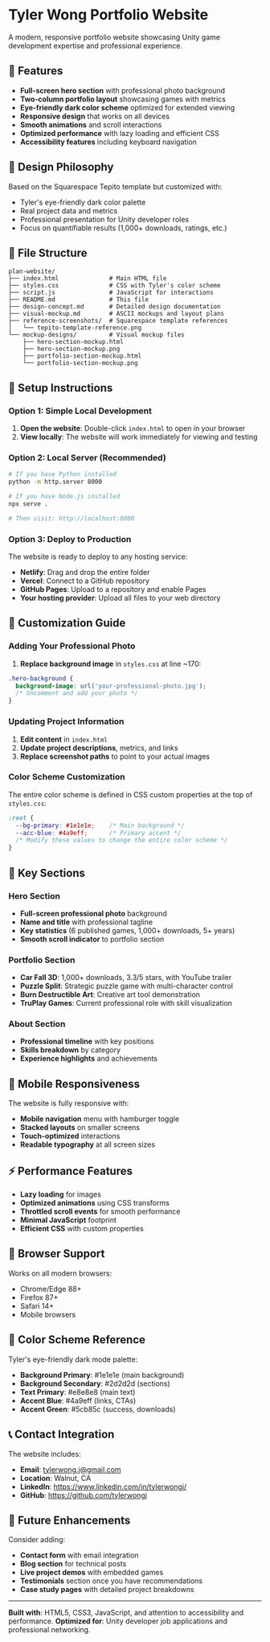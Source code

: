 # Tyler Wong Portfolio Website

A modern, responsive portfolio website showcasing Unity game development expertise and professional experience.

## 🎯 Features

- **Full-screen hero section** with professional photo background
- **Two-column portfolio layout** showcasing games with metrics
- **Eye-friendly dark color scheme** optimized for extended viewing
- **Responsive design** that works on all devices
- **Smooth animations** and scroll interactions
- **Optimized performance** with lazy loading and efficient CSS
- **Accessibility features** including keyboard navigation

## 🎨 Design Philosophy

Based on the Squarespace Tepito template but customized with:
- Tyler's eye-friendly dark color palette
- Real project data and metrics
- Professional presentation for Unity developer roles
- Focus on quantifiable results (1,000+ downloads, ratings, etc.)

## 📁 File Structure

```
plan-website/
├── index.html              # Main HTML file
├── styles.css              # CSS with Tyler's color scheme
├── script.js               # JavaScript for interactions
├── README.md               # This file
├── design-concept.md       # Detailed design documentation
├── visual-mockup.md        # ASCII mockups and layout plans
├── reference-screenshots/  # Squarespace template references
│   └── tepito-template-reference.png
└── mockup-designs/         # Visual mockup files
    ├── hero-section-mockup.html
    ├── hero-section-mockup.png
    ├── portfolio-section-mockup.html
    └── portfolio-section-mockup.png
```

## 🚀 Setup Instructions

### Option 1: Simple Local Development
1. **Open the website**: Double-click `index.html` to open in your browser
2. **View locally**: The website will work immediately for viewing and testing

### Option 2: Local Server (Recommended)
```bash
# If you have Python installed
python -m http.server 8000

# If you have Node.js installed
npx serve .

# Then visit: http://localhost:8000
```

### Option 3: Deploy to Production
The website is ready to deploy to any hosting service:
- **Netlify**: Drag and drop the entire folder
- **Vercel**: Connect to a GitHub repository
- **GitHub Pages**: Upload to a repository and enable Pages
- **Your hosting provider**: Upload all files to your web directory

## 📝 Customization Guide

### Adding Your Professional Photo
1. **Replace background image** in `styles.css` at line ~170:
```css
.hero-background {
  background-image: url('your-professional-photo.jpg');
  /* Uncomment and add your photo */
}
```

### Updating Project Information
1. **Edit content** in `index.html`
2. **Update project descriptions**, metrics, and links
3. **Replace screenshot paths** to point to your actual images

### Color Scheme Customization
The entire color scheme is defined in CSS custom properties at the top of `styles.css`:
```css
:root {
  --bg-primary: #1e1e1e;    /* Main background */
  --acc-blue: #4a9eff;      /* Primary accent */
  /* Modify these values to change the entire color scheme */
}
```

## 🎯 Key Sections

### Hero Section
- **Full-screen professional photo** background
- **Name and title** with professional tagline
- **Key statistics** (6 published games, 1,000+ downloads, 5+ years)
- **Smooth scroll indicator** to portfolio section

### Portfolio Section
- **Car Fall 3D**: 1,000+ downloads, 3.3/5 stars, with YouTube trailer
- **Puzzle Split**: Strategic puzzle game with multi-character control
- **Burn Destructible Art**: Creative art tool demonstration
- **TruPlay Games**: Current professional role with skill visualization

### About Section
- **Professional timeline** with key positions
- **Skills breakdown** by category
- **Experience highlights** and achievements

## 📱 Mobile Responsiveness

The website is fully responsive with:
- **Mobile navigation** menu with hamburger toggle
- **Stacked layouts** on smaller screens
- **Touch-optimized** interactions
- **Readable typography** at all screen sizes

## ⚡ Performance Features

- **Lazy loading** for images
- **Optimized animations** using CSS transforms
- **Throttled scroll events** for smooth performance
- **Minimal JavaScript** footprint
- **Efficient CSS** with custom properties

## 🔧 Browser Support

Works on all modern browsers:
- Chrome/Edge 88+
- Firefox 87+
- Safari 14+
- Mobile browsers

## 🎨 Color Scheme Reference

Tyler's eye-friendly dark mode palette:
- **Background Primary**: #1e1e1e (main background)
- **Background Secondary**: #2d2d2d (sections)
- **Text Primary**: #e8e8e8 (main text)
- **Accent Blue**: #4a9eff (links, CTAs)
- **Accent Green**: #5cb85c (success, downloads)

## 📞 Contact Integration

The website includes:
- **Email**: tylerwong.j@gmail.com
- **Location**: Walnut, CA
- **LinkedIn**: https://www.linkedin.com/in/tylerwongj/
- **GitHub**: https://github.com/tylerwongj

## 🔄 Future Enhancements

Consider adding:
- **Contact form** with email integration
- **Blog section** for technical posts
- **Live project demos** with embedded games
- **Testimonials** section once you have recommendations
- **Case study pages** with detailed project breakdowns

---

**Built with**: HTML5, CSS3, JavaScript, and attention to accessibility and performance.
**Optimized for**: Unity developer job applications and professional networking.